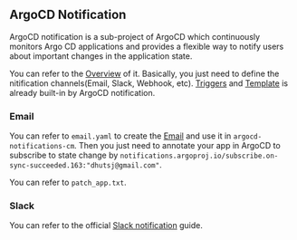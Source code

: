 ## ArgoCD Notification
ArgoCD notification is a sub-project of ArgoCD which continuously monitors Argo CD applications and provides a flexible way to notify users about important changes in the application state.

You can refer to the [Overview](https://argocd-notifications.readthedocs.io/en/stable/) of it. Basically, you just need to define the nitification channels(Email, Slack, Webhook, etc). [Triggers](https://argocd-notifications.readthedocs.io/en/stable/triggers/) and [Template](https://argocd-notifications.readthedocs.io/en/stable/templates/) is already built-in by ArgoCD notification.

### Email
You can refer to `email.yaml` to create the [Email](https://argocd-notifications.readthedocs.io/en/stable/services/email/) and use it in `argocd-notifications-cm`. Then you just need to annotate your app in ArgoCD to subscribe to state change by `notifications.argoproj.io/subscribe.on-sync-succeeded.163:"dhutsj@gmail.com"`.

You can refer to `patch_app.txt`.

### Slack
You can refer to the official [Slack notification](https://argocd-notifications.readthedocs.io/en/stable/services/slack/) guide.
